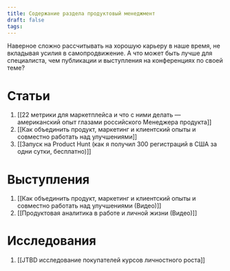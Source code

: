 ```yaml
---
title: Содержание раздела продуктовый менеджмент
draft: false
tags:
---
```

Наверное сложно рассчитывать на хорошую карьеру в наше время, не вкладывая усилия в самопродвижение. А что может быть лучше для специалиста, чем публикации и выступления на конференциях по своей теме?
# Статьи

1. [[22 метрики для маркетплейса и что с ними делать — американский опыт глазами российского Менеджера продукта]]
2. [[Как объединить продукт, маркетинг и клиентский опыты и совместно работать над улучшениями]]
3. [[Запуск на Product Hunt (как я получил 300 регистраций в США за одни сутки, бесплатно)]]

# Выступления

1. [[Как объединить продукт, маркетинг и клиентский опыты и совместно работать над улучшениями (Видео)]] 
2. [[Продуктовая аналитика в работе и личной жизни (Видео)]]

# Исследования

1. [[JTBD исследование покупателей курсов личностного роста]]
